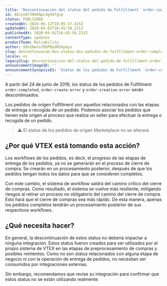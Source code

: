 ```yaml
---
title: 'Descontinuación del status del pedido de Fulfillment `order-completed`, `order-create-error` y `order-creation-error`'
id: 4AJyu9fJNSKNpL4g4dfgcp
status: PUBLISHED
createdAt: 2019-06-12T18:05:37.415Z
updatedAt: 2020-04-02T16:45:58.231Z
publishedAt: 2020-04-02T16:45:58.231Z
contentType: updates
productTeam: Reliability
author: 5DnIDwto7E6PRpdH1Kpdyu
slug: descontinuacao-dos-status-dos-pedidos-de-fulfillment-order-completed-order
locale: es
legacySlug: descontinuacion-del-status-del-pedido-de-fulfillment-order-completed-order
announcementImageID: ''
announcementSynopsisES: 'Status de los pedidos de Fulfillment `order-completed``order-create-error` y `order-creation-error` serán descontinuados'
---
```


A partir del 24 de junio de 2019, los status de los pedidos de Fulfillment `order-completed`, `order-create-error` y `order-creation-error` serán descontinuados.

Los pedidos de origen Fulfillment son aquellos relacionados con las etapas de entrega o recogida de un pedido. Podemos asociar los pedidos que tienen este origen al proceso que realiza un seller para efectuar la entrega o recogida de un pedido.

>⚠️ El status de los pedidos de origen Marketplace no se alterará.

## ¿Por qué VTEX está tomando esta acción?

Los workflows de los pedidos, es decir, el progreso de las etapas de entrega de los pedidos, ya no se generarán en el proceso de cierre de compra. Se crearán en un procesamiento posterior, después de que los pedidos tengan todos los datos para que se consideren completos.

Con este cambio, el sistema de workflow saldrá del camino crítico del cierre de compras. Como resultado, el sistema se vuelve más resiliente, mitigando riesgos al retirar un proceso no obligatorio del camino del cierre de compra. Esto hará que el cierre de compras sea más rápido. De esta manera, apenas los pedidos completos tendrán un procesamiento posterior de sus respectivos workflows.

## ¿Qué necesita hacer?

En general, la descontinuación de estos status no debería impactar a ninguna integración. Estos status fueron creados para ser utilizados por el propio sistema de VTEX en las etapas de preprocesamiento de compras y posibles reintentos. Como no son status relacionados con alguna etapa de negocio ni con la operación de entrega de pedidos, no necesitan ser consumidos por integraciones externas.

Sin embargo, recomendamos que revise su integración para confirmar que estos status no se están utilizando realmente.
